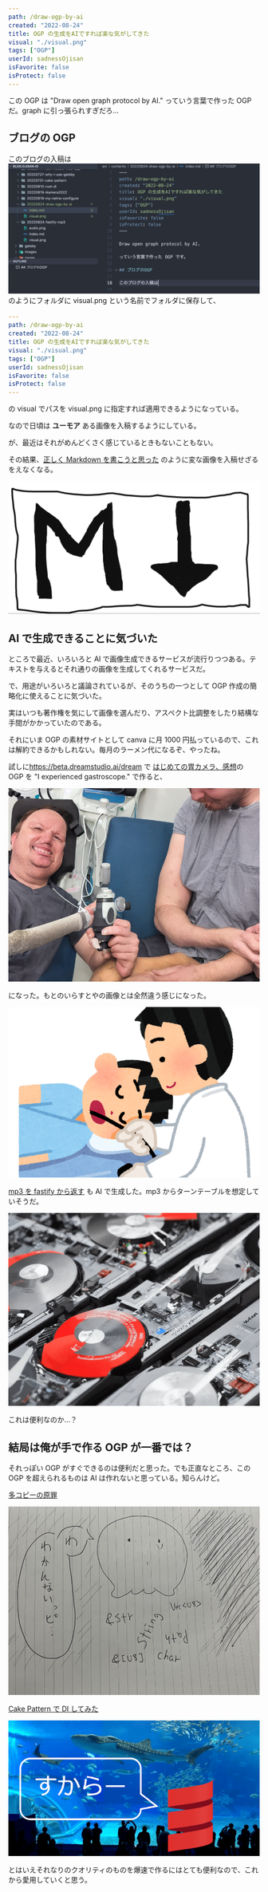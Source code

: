 ```yaml
---
path: /draw-ogp-by-ai
created: "2022-08-24"
title: OGP の生成をAIですれば楽な気がしてきた
visual: "./visual.png"
tags: ["OGP"]
userId: sadnessOjisan
isFavorite: false
isProtect: false
---
```


この OGP は "Draw open graph protocol by AI." っていう言葉で作った OGP だ。graph に引っ張られすぎだろ...

## ブログの OGP

このブログの入稿は ![file](./file.png) のようにフォルダに visual.png という名前でフォルダに保存して、

```yaml
---
path: /draw-ogp-by-ai
created: "2022-08-24"
title: OGP の生成をAIですれば楽な気がしてきた
visual: "./visual.png"
tags: ["OGP"]
userId: sadnessOjisan
isFavorite: false
isProtect: false
---
```

の visual でパスを visual.png に指定すれば適用できるようになっている。

なので日頃は **ユーモア** ある画像を入稿するようにしている。

が、最近はそれがめんどくさく感じているときもないこともない。

その結果、[正しく Markdown を書こうと思った](https://blog.ojisan.io/write-normal-markdown/) のように変な画像を入稿せざるをえなくなる。

![md](./md.png)

## AI で生成できることに気づいた

ところで最近、いろいろと AI で画像生成できるサービスが流行りつつある。テキストを与えるとそれ通りの画像を生成してくれるサービスだ。

で、用途がいろいろと議論されているが、そのうちの一つとして OGP 作成の簡略化に使えることに気づいた。

実はいつも著作権を気にして画像を選んだり、アスペクト比調整をしたり結構な手間がかかっていたのである。

それにいま OGP の素材サイトとして canva に月 1000 円払っているので、これは解約できるかもしれない。毎月のラーメン代になるぞ、やったね。

試しに<https://beta.dreamstudio.ai/dream> で [はじめての胃カメラ、感想](https://blog.ojisan.io/ikamera2022/)の OGP を "I experienced gastroscope." で作ると、

![gastroscope](./gastroscope.png)

になった。もとのいらすとやの画像とは全然違う感じになった。

![ikamera](./ikamera.png)

[mp3 を fastify から返す](https://blog.ojisan.io/fastify-mp3/) も AI で生成した。mp3 からターンテーブルを想定していそうだ。

![mp3](./mp3.png)

これは便利なのか...？

## 結局は俺が手で作る OGP が一番では？

それっぽい OGP がすぐできるのは便利だと思った。でも正直なところ、この OGP を超えられるものは AI は作れないと思っている。知らんけど。

[多コピーの原罪](https://blog.ojisan.io/many-copies-original-sin/)

![takopi](./takopi.png)

[Cake Pattern で DI してみた](https://blog.ojisan.io/cake-pattern/)

![cake](./cake.png)

とはいえそれなりのクオリティのものを爆速で作るにはとても便利なので、これから愛用していくと思う。
